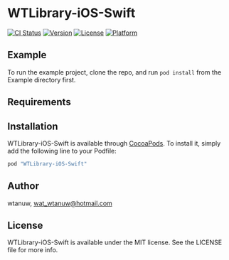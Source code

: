 # WTLibrary-iOS-Swift

[![CI Status](http://img.shields.io/travis/wtanuw/WTLibrary-iOS-Swift.svg?style=flat)](https://travis-ci.org/wtanuw/WTLibrary-iOS-Swift)
[![Version](https://img.shields.io/cocoapods/v/WTLibrary-iOS-Swift.svg?style=flat)](http://cocoapods.org/pods/WTLibrary-iOS-Swift)
[![License](https://img.shields.io/cocoapods/l/WTLibrary-iOS-Swift.svg?style=flat)](http://cocoapods.org/pods/WTLibrary-iOS-Swift)
[![Platform](https://img.shields.io/cocoapods/p/WTLibrary-iOS-Swift.svg?style=flat)](http://cocoapods.org/pods/WTLibrary-iOS-Swift)

## Example

To run the example project, clone the repo, and run `pod install` from the Example directory first.

## Requirements

## Installation

WTLibrary-iOS-Swift is available through [CocoaPods](http://cocoapods.org). To install
it, simply add the following line to your Podfile:

```ruby
pod "WTLibrary-iOS-Swift"
```

## Author

wtanuw, wat_wtanuw@hotmail.com

## License

WTLibrary-iOS-Swift is available under the MIT license. See the LICENSE file for more info.
